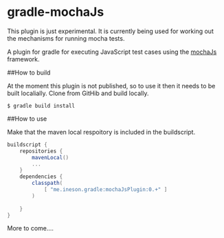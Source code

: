 # gradle-mochaJs

<aside class="warning">
This plugin is just experimental. It is currently being used for working out the
mechanisms for running mocha tests. 
</aside>

A plugin for gradle for executing JavaScript test cases using the [mochaJs](http://mochajs.org/) framework.

##How to build 

At the moment this plugin is not published, so to use it then it needs to be built localially. Clone from GitHib and build locally.

```shell
$ gradle build install
```

##How to use

Make that the maven local respoitory is included in the buildscript.

```gradle
buildscript {
    repositories {
        mavenLocal()
        ...
    }
    dependencies {
        classpath(
            [ "me.ineson.gradle:mochaJsPlugin:0.+" ]
        ) 
        
    }
}

```

More to come....





